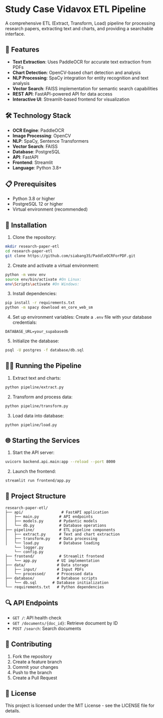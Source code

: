 # Study Case Vidavox ETL Pipeline

A comprehensive ETL (Extract, Transform, Load) pipeline for processing research papers, extracting text and charts, and providing a searchable interface.

## 🌟 Features

- **Text Extraction**: Uses PaddleOCR for accurate text extraction from PDFs
- **Chart Detection**: OpenCV-based chart detection and analysis
- **NLP Processing**: SpaCy integration for entity recognition and text analysis
- **Vector Search**: FAISS implementation for semantic search capabilities
- **REST API**: FastAPI-powered API for data access
- **Interactive UI**: Streamlit-based frontend for visualization

## 🛠️ Technology Stack

- **OCR Engine**: PaddleOCR
- **Image Processing**: OpenCV
- **NLP**: SpaCy, Sentence Transformers
- **Vector Search**: FAISS
- **Database**: PostgreSQL
- **API**: FastAPI
- **Frontend**: Streamlit
- **Language**: Python 3.8+

## 📋 Prerequisites

- Python 3.8 or higher
- PostgreSQL 12 or higher
- Virtual environment (recommended)

## 🚀 Installation

1. Clone the repository:
```bash
mkdir research-paper-etl
cd research-paper-etl
git clone https://github.com/siabang35/PaddleOCRForPDF.git
```

2. Create and activate a virtual environment:
```bash
python -m venv env
source env/bin/activate #On Linux:
env\Scripts\activate #On Windows:  
```

3. Install dependencies:
```bash
pip install -r requirements.txt
python -m spacy download en_core_web_sm
```

4. Set up environment variables:
Create a `.env` file with your database credentials:
```env
DATABASE_URL=your_supabasedb

```

5. Initialize the database:
```bash
psql -U postgres -f database/db.sql
```

## 🏃‍♂️ Running the Pipeline

1. Extract text and charts:
```bash
python pipeline/extract.py
```

2. Transform and process data:
```bash
python pipeline/transform.py
```

3. Load data into database:
```bash
python pipeline/load.py
```

## 🌐 Starting the Services

1. Start the API server:
```bash
uvicorn backend.api.main:app --reload --port 8000
```

2. Launch the frontend:
```bash
streamlit run frontend/app.py
```

## 📁 Project Structure

```
research-paper-etl/
├── api/                 # FastAPI application
│   ├── main.py         # API endpoints
│   ├── models.py       # Pydantic models
│   └── db.py           # Database operations
├── pipeline/           # ETL pipeline components
│   ├── extract.py      # Text and chart extraction
│   ├── transform.py    # Data processing
│   └── load.py         # Database loading     
    └── logger.py
    └── config.py
├── frontend/           # Streamlit frontend
│   └── app.py         # UI implementation
├── data/              # Data storage
│   ├── input/         # Input PDFs
│   └── processed/     # Processed data
├── database/          # Database scripts
│   └── db.sql       # Database initialization
└── requirements.txt   # Python dependencies
```

## 🔍 API Endpoints

- `GET /`: API health check
- `GET /documents/{doc_id}`: Retrieve document by ID
- `POST /search`: Search documents

## 👥 Contributing

1. Fork the repository
2. Create a feature branch
3. Commit your changes
4. Push to the branch
5. Create a Pull Request

## 📄 License

This project is licensed under the MIT License - see the LICENSE file for details.
